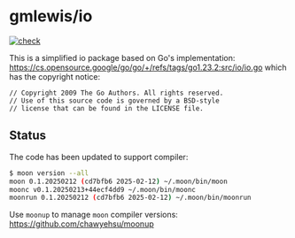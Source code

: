 # gmlewis/io
[![check](https://github.com/gmlewis/moonbit-io/actions/workflows/check.yml/badge.svg)](https://github.com/gmlewis/moonbit-io/actions/workflows/check.yml)

This is a simplified io package based on Go's implementation:
https://cs.opensource.google/go/go/+/refs/tags/go1.23.2:src/io/io.go
which has the copyright notice:

```
// Copyright 2009 The Go Authors. All rights reserved.
// Use of this source code is governed by a BSD-style
// license that can be found in the LICENSE file.
```

## Status

The code has been updated to support compiler:

```bash
$ moon version --all
moon 0.1.20250212 (cd7bfb6 2025-02-12) ~/.moon/bin/moon
moonc v0.1.20250213+44ecf4dd9 ~/.moon/bin/moonc
moonrun 0.1.20250212 (cd7bfb6 2025-02-12) ~/.moon/bin/moonrun
```

Use `moonup` to manage `moon` compiler versions:
https://github.com/chawyehsu/moonup
